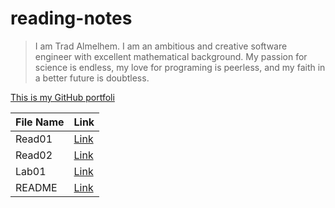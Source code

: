 # reading-notes

> I am Trad Almelhem. I am an ambitious and creative software engineer with excellent
mathematical background. My passion for science is endless, my love for
programing is peerless, and my faith in a better future is doubtless.

 

[This is my GitHub portfoli](https://github.com/tradalhariri)


| File Name   | Link                     |
| ----------- | -----------              |
| Read01      | [Link](read01.md)        |
| Read02      | [Link](read02.md)        |
| Lab01       | [Link](lab01.md)         |
| README      | [Link](README.md)        |
